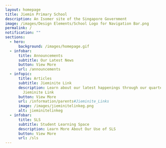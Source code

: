 ```yaml
---
layout: homepage
title: Jiemin Primary School
description: An Isomer site of the Singapore Government
image: /images/Design Elements/School Logo for Navigation Bar.png
permalink: /
notification: ""
sections:
  - hero:
      background: /images/homepage.gif
  - infobar:
      title: Announcements
      subtitle: Our Latest News
      button: View More
      url: /announcements
  - infopic:
      title: Articles
      subtitle: Jieminite Link
      description: Learn about our latest happenings through our quarterly newsletter
        Jieminite Link
      button: View More
      url: /information/parents#Jieminite_Links
      image: /images/jieminitelinkeg.png
      alt: jieminitelinkeg
  - infobar:
      title: SLS
      subtitle: Student Learning Space
      description: Learn More About Our Use of SLS
      button: View More
      url: /sls
---
```


